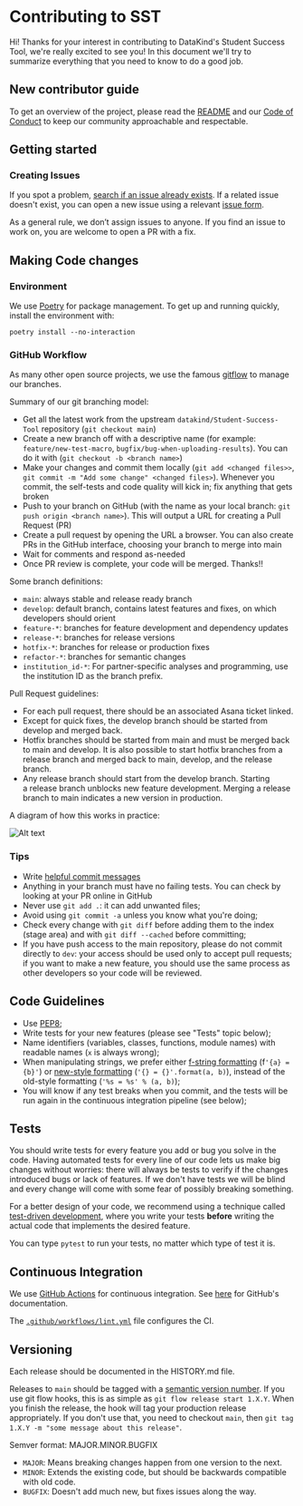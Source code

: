 # Contributing to SST

Hi! Thanks for your interest in contributing to DataKind's Student Success Tool, we're really excited to see you! In this document we'll try to summarize everything that you need to know to do a good job.

## New contributor guide

To get an overview of the project, please read the [README](README.md) and our [Code of Conduct](./CODE_OF_CONDUCT.md) to keep our community approachable and respectable.


## Getting started
### Creating Issues

If you spot a problem, [search if an issue already exists](https://github.com/datakind/Student-Success-Tool/issues). If a related issue doesn't exist,
you can open a new issue using a relevant [issue form](https://github.com/datakind/Student-Success-Tool/issues/new).

As a general rule, we don’t assign issues to anyone. If you find an issue to work on, you are welcome to open a PR with a fix.

## Making Code changes

### Environment
We use [Poetry](https://github.com/python-poetry/poetry/tree/master) for package management. To get up and running quickly, install the environment with:
```
poetry install --no-interaction
```

### GitHub Workflow

As many other open source projects, we use the famous [gitflow](https://nvie.com/posts/a-successful-git-branching-model/) to manage our branches.

Summary of our git branching model:
- Get all the latest work from the upstream `datakind/Student-Success-Tool` repository
  (`git checkout main`)
- Create a new branch off with a descriptive name (for example:
  `feature/new-test-macro`, `bugfix/bug-when-uploading-results`). You can
  do it with (`git checkout -b <branch name>`)
- Make your changes and commit them locally  (`git add <changed files>>`,
  `git commit -m "Add some change" <changed files>`). Whenever you commit, the self-tests
  and code quality will kick in; fix anything that gets broken
- Push to your branch on GitHub (with the name as your local branch:
  `git push origin <branch name>`). This will output a URL for creating a Pull Request (PR)
- Create a pull request by opening the URL a browser. You can also create PRs in the GitHub
  interface, choosing your branch to merge into main
- Wait for comments and respond as-needed
- Once PR review is complete, your code will be merged. Thanks!!

Some branch definitions:
- `main`: always stable and release ready branch
- `develop`: default branch, contains latest features and fixes, on which developers should orient
- `feature-*`: branches for feature development and dependency updates
- `release-*`: branches for release versions
- `hotfix-*`: branches for release or production fixes
- `refactor-*`: branches for semantic changes
- `institution_id-*`: For partner-specific analyses and programming, use the institution ID as the branch prefix.

Pull Request guidelines:
- For each pull request, there should be an associated Asana ticket linked.
- Except for quick fixes, the develop branch should be started from develop and merged back.
- Hotfix branches should be started from main and must be merged back to main and develop. It is also possible to start hotfix branches from a release branch and merged back to main, develop, and the release branch.
- Any release branch should start from the develop branch. Starting a release branch unblocks new feature development. Merging a release branch to main indicates a new version in production.

A diagram of how this works in practice:

![Alt text](assets/image.png)

### Tips

- Write [helpful commit messages](https://robots.thoughtbot.com/5-useful-tips-for-a-better-commit-message)
- Anything in your branch must have no failing tests. You can check by looking at your PR
  online in GitHub
- Never use `git add .`: it can add unwanted files;
- Avoid using `git commit -a` unless you know what you're doing;
- Check every change with `git diff` before adding them to the index (stage
  area) and with `git diff --cached` before committing;
- If you have push access to the main repository, please do not commit directly
  to `dev`: your access should be used only to accept pull requests; if you
  want to make a new feature, you should use the same process as other
  developers so your code will be reviewed.


## Code Guidelines

- Use [PEP8](https://www.python.org/dev/peps/pep-0008/);
- Write tests for your new features (please see "Tests" topic below);
- Name identifiers (variables, classes, functions, module names) with readable
  names (`x` is always wrong);
- When manipulating strings, we prefer either [f-string
  formatting](https://docs.python.org/3/tutorial/inputoutput.html#formatted-string-literals)
  (f`'{a} = {b}'`) or [new-style
  formatting](https://docs.python.org/library/string.html#format-string-syntax)
  (`'{} = {}'.format(a, b)`), instead of the old-style formatting (`'%s = %s' % (a, b)`);
- You will know if any test breaks when you commit, and the tests will be run
  again in the continuous integration pipeline (see below);


## Tests

You should write tests for every feature you add or bug you solve in the code.
Having automated tests for every line of our code lets us make big changes
without worries: there will always be tests to verify if the changes introduced
bugs or lack of features. If we don't have tests we will be blind and every
change will come with some fear of possibly breaking something.

For a better design of your code, we recommend using a technique called
[test-driven development](https://en.wikipedia.org/wiki/Test-driven_development),
where you write your tests **before** writing the actual code that implements
the desired feature.

You can type `pytest` to run your tests, no matter which type of test it is.


## Continuous Integration

We use [GitHub Actions](https://github.com/datakind/Data-Observation-Toolkit/actions)
for continuous integration.
See [here](https://docs.github.com/en/actions) for GitHub's documentation.

The [`.github/workflows/lint.yml`](.github/workflows/ci.yml) file configures the CI.


## Versioning

Each release should be documented in the HISTORY.md file.

Releases to `main` should be tagged with a [semantic version number](https://semver.org/). If you use git flow hooks, this is as simple as `git flow release start 1.X.Y`.  When you finish the release, the hook will tag your production release appropriately.  If you don't use that, you need to checkout `main`, then `git tag 1.X.Y -m "some message about this release"`.

Semver format:
MAJOR.MINOR.BUGFIX

* `MAJOR`: Means breaking changes happen from one version to the next.
* `MINOR`: Extends the existing code, but should be backwards compatible with old code.
* `BUGFIX`: Doesn't add much new, but fixes issues along the way.
